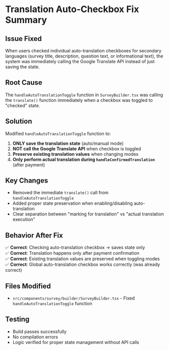 # Translation Auto-Checkbox Fix Summary

## Issue Fixed

When users checked individual auto-translation checkboxes for secondary languages (survey title, description, question text, or informational text), the system was immediately calling the Google Translate API instead of just saving the state.

## Root Cause

The `handleAutoTranslationToggle` function in `SurveyBuilder.tsx` was calling the `translate()` function immediately when a checkbox was toggled to "checked" state.

## Solution

Modified `handleAutoTranslationToggle` function to:

1. **ONLY save the translation state** (auto/manual mode)
2. **NOT call the Google Translate API** when checkbox is toggled
3. **Preserve existing translation values** when changing modes
4. **Only perform actual translation during `handleConfirmedTranslation`** (after payment)

## Key Changes

- Removed the immediate `translate()` call from `handleAutoTranslationToggle`
- Added proper state preservation when enabling/disabling auto-translation
- Clear separation between "marking for translation" vs "actual translation execution"

## Behavior After Fix

✅ **Correct**: Checking auto-translation checkbox → saves state only  
✅ **Correct**: Translation happens only after payment confirmation  
✅ **Correct**: Existing translation values are preserved when toggling modes  
✅ **Correct**: Global auto-translation checkbox works correctly (was already correct)

## Files Modified

- `src/components/survey/builder/SurveyBuilder.tsx` - Fixed `handleAutoTranslationToggle` function

## Testing

- Build passes successfully
- No compilation errors
- Logic verified for proper state management without API calls
